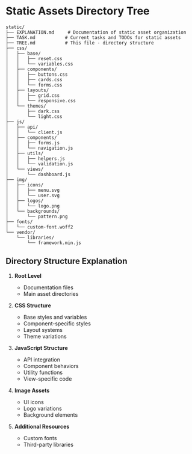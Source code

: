 # Static Assets Directory Tree

```
static/
├── EXPLANATION.md     # Documentation of static asset organization
├── TASK.md           # Current tasks and TODOs for static assets
├── TREE.md           # This file - directory structure
├── css/
│   ├── base/
│   │   ├── reset.css
│   │   └── variables.css
│   ├── components/
│   │   ├── buttons.css
│   │   ├── cards.css
│   │   └── forms.css
│   ├── layouts/
│   │   ├── grid.css
│   │   └── responsive.css
│   └── themes/
│       ├── dark.css
│       └── light.css
├── js/
│   ├── api/
│   │   └── client.js
│   ├── components/
│   │   ├── forms.js
│   │   └── navigation.js
│   ├── utils/
│   │   ├── helpers.js
│   │   └── validation.js
│   └── views/
│       └── dashboard.js
├── img/
│   ├── icons/
│   │   ├── menu.svg
│   │   └── user.svg
│   ├── logos/
│   │   └── logo.png
│   └── backgrounds/
│       └── pattern.png
├── fonts/
│   └── custom-font.woff2
└── vendor/
    └── libraries/
        └── framework.min.js
```

## Directory Structure Explanation

1. **Root Level**
   - Documentation files
   - Main asset directories

2. **CSS Structure**
   - Base styles and variables
   - Component-specific styles
   - Layout systems
   - Theme variations

3. **JavaScript Structure**
   - API integration
   - Component behaviors
   - Utility functions
   - View-specific code

4. **Image Assets**
   - UI icons
   - Logo variations
   - Background elements

5. **Additional Resources**
   - Custom fonts
   - Third-party libraries
